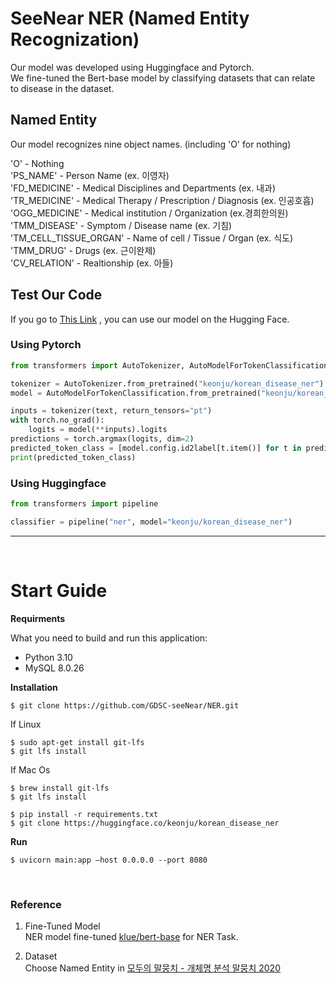 # SeeNear NER (Named Entity Recognization)

Our model was developed using Huggingface and Pytorch.  
We fine-tuned the Bert-base model by classifying datasets that can relate to disease in the dataset. 

## Named Entity  
Our model recognizes nine object names. (including 'O' for nothing)  


'O' - Nothing  
'PS_NAME' - Person Name (ex. 이영자)  
'FD_MEDICINE' - Medical Disciplines and Departments (ex. 내과)  
'TR_MEDICINE' - Medical Therapy / Prescription / Diagnosis (ex. 인공호흡)  
'OGG_MEDICINE' - Medical institution / Organization (ex.경희한의원)
'TMM_DISEASE' - Symptom / Disease name (ex. 기침)  
'TM_CELL_TISSUE_ORGAN' - Name of cell / Tissue / Organ (ex. 식도)   
'TMM_DRUG' - Drugs (ex. 근이완제)  
'CV_RELATION' - Realtionship (ex. 아들) 



## Test Our Code

If you go to [This Link](https://huggingface.co/keonju/korean_disease_ner) , you can use our model on the Hugging Face.  

### Using Pytorch
```python
from transformers import AutoTokenizer, AutoModelForTokenClassification

tokenizer = AutoTokenizer.from_pretrained("keonju/korean_disease_ner")
model = AutoModelForTokenClassification.from_pretrained("keonju/korean_disease_ner")

inputs = tokenizer(text, return_tensors="pt")
with torch.no_grad():
    logits = model(**inputs).logits
predictions = torch.argmax(logits, dim=2)
predicted_token_class = [model.config.id2label[t.item()] for t in predictions[0]]
print(predicted_token_class)
```

### Using Huggingface
```python
from transformers import pipeline

classifier = pipeline("ner", model="keonju/korean_disease_ner") 
```

- - -
</br>

# Start Guide

**Requirments**

What you need to build and run this application:   
- Python 3.10
- MySQL 8.0.26

**Installation**
```
$ git clone https://github.com/GDSC-seeNear/NER.git
```
If Linux
```
$ sudo apt-get install git-lfs
$ git lfs install
```

If Mac Os
```
$ brew install git-lfs
$ git lfs install
```

```
$ pip install -r requirements.txt
$ git clone https://huggingface.co/keonju/korean_disease_ner
```


**Run**
```
$ uvicorn main:app —host 0.0.0.0 --port 8080
```
</br>


### Reference

1. Fine-Tuned Model  
NER model fine-tuned [klue/bert-base](https://huggingface.co/klue/bert-base) for NER Task.  

2. Dataset  
Choose Named Entity in [모두의 말뭉치 - 개체명 분석 말뭉치 2020](https://corpus.korean.go.kr/request/corpusRegist.do)
